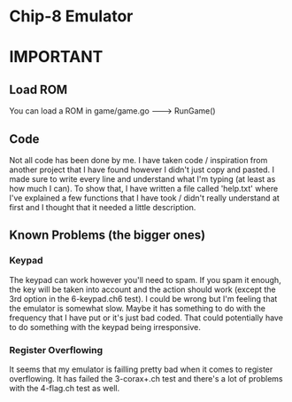 # Chip-8 Emulator
# IMPORTANT

## Load ROM
You can load a ROM in game/game.go ---> RunGame()

## Code
Not all code has been done by me. I have taken code / inspiration from another project that I have found however I didn't just copy and 
pasted. I made sure to write every line and understand what I'm typing (at least as how much I can). To show that, I have written a file
called 'help.txt' where I've explained a few functions that I have took / didn't really understand at first and I thought that it needed
a little description.

## Known Problems (the bigger ones)
### Keypad
The keypad can work however you'll need to spam. If you spam it enough, the key will be taken into account and the action should
work (except the 3rd option in the 6-keypad.ch6 test). I could be wrong but I'm feeling that the emulator is somewhat slow. Maybe it
has something to do with the frequency that I have put or it's just bad coded. That could potentially have to do something with the keypad
being irresponsive.

### Register Overflowing
It seems that my emulator is failling pretty bad when it comes to register overflowing. It has failed the 3-corax+.ch test and there's a lot
of problems with the 4-flag.ch test as well.